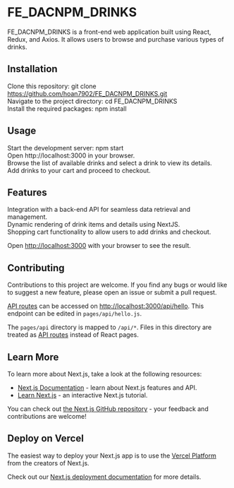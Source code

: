 # FE_DACNPM_DRINKS
FE_DACNPM_DRINKS is a front-end web application built using React, Redux, and Axios. It allows users to browse and purchase various types of drinks.

## Installation
Clone this repository: git clone https://github.com/hoan7902/FE_DACNPM_DRINKS.git \
Navigate to the project directory: cd FE_DACNPM_DRINKS \
Install the required packages: npm install

## Usage
Start the development server: npm start \
Open http://localhost:3000 in your browser. \
Browse the list of available drinks and select a drink to view its details. \
Add drinks to your cart and proceed to checkout.

## Features
Integration with a back-end API for seamless data retrieval and management. \
Dynamic rendering of drink items and details using NextJS. \
Shopping cart functionality to allow users to add drinks and checkout.

Open [http://localhost:3000](http://localhost:3000) with your browser to see the result.

## Contributing
Contributions to this project are welcome. If you find any bugs or would like to suggest a new feature, please open an issue or submit a pull request.

[API routes](https://nextjs.org/docs/api-routes/introduction) can be accessed on [http://localhost:3000/api/hello](http://localhost:3000/api/hello). This endpoint can be edited in `pages/api/hello.js`.

The `pages/api` directory is mapped to `/api/*`. Files in this directory are treated as [API routes](https://nextjs.org/docs/api-routes/introduction) instead of React pages.

## Learn More

To learn more about Next.js, take a look at the following resources:

-   [Next.js Documentation](https://nextjs.org/docs) - learn about Next.js features and API.
-   [Learn Next.js](https://nextjs.org/learn) - an interactive Next.js tutorial.

You can check out [the Next.js GitHub repository](https://github.com/vercel/next.js/) - your feedback and contributions are welcome!

## Deploy on Vercel

The easiest way to deploy your Next.js app is to use the [Vercel Platform](https://vercel.com/new?utm_medium=default-template&filter=next.js&utm_source=create-next-app&utm_campaign=create-next-app-readme) from the creators of Next.js.

Check out our [Next.js deployment documentation](https://nextjs.org/docs/deployment) for more details.
